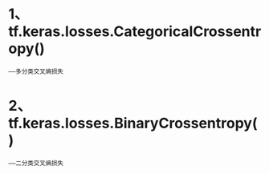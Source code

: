 
# 1、tf.keras.losses.CategoricalCrossentropy()
	——多分类交叉熵损失

# 2、tf.keras.losses.BinaryCrossentropy()
	——二分类交叉熵损失